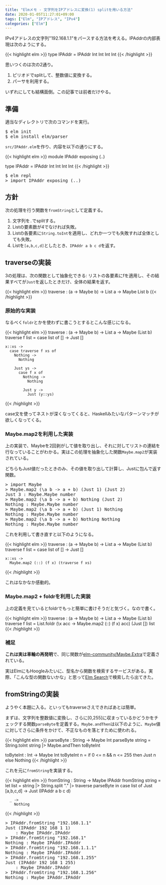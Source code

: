```yaml
---
title: "Elmメモ - 文字列をIPアドレスに変換(1) splitを用いる方法"
date: 2020-01-05T11:27:01+09:00
tags: ["Elm", "IPアドレス", "IPv4"]
categories: ["Elm"]
---
```


IPv4アドレスの文字列"192.168.1.1"をパースする方法を考える。IPAddrの内部表現は次のようにする。

{{< highlight elm >}}
type IPAddr = IPAddr Int Int Int Int
{{< /highlight >}}

思いつくのは次の2通り。

1. ピリオドでsplitして、整数値に変換する。
2. パーサを利用する。

いずれにしても結構面倒。この記事では前者だけやる。

## 準備

適当なディレクトリで次のコマンドを実行。

<pre class="cui">
$ elm init
$ elm install elm/parser
</pre>

`src/IPAddr.elm`を作り、内容を以下の通りにする。

{{< highlight elm >}}
module IPAddr exposing (..)

type IPAddr = IPAddr Int Int Int Int
{{< /highlight >}}

<pre class="cui">
$ elm repl
> import IPAddr exposing (..)
</pre>

## 方針

次の処理を行う関数を`fromString`として定義する。

1. 文字列を`.`でsplitする。
2. Listの要素数が4でなければ失敗。
3. Listの各要素に`String.toInt`を適用し、どれか一つでも失敗すれば全体としても失敗。
4. Listを`[a,b,c,d]`としたとき、`IPAddr a b c d`を返す。

## traverseの実装

3の処理は、次の関数として抽象化できる: リストの各要素にfを適用し、その結果すべてが`Just`を返したときだけ、全体の結果を返す。

{{< highlight elm >}}
traverse : (a -> Maybe b) -> List a -> Maybe List b
{{< /highlight >}}


### 原始的な実装

なるべく`foldr`とかを使わずに書こうとするとこんな感じになる。

{{< highlight elm >}}
traverse : (a -> Maybe b) -> List a -> Maybe (List b)
traverse f list =
  case list of
    [] ->
      Just []

    x::xs ->
      case traverse f xs of
        Nothing ->
          Nothing

        Just ys ->
          case f x of
            Nothing ->
              Nothing

            Just y ->
              Just (y::ys)
{{< /highlight >}}

case文を使ってネストが深くなってくると、Haskellみたいなパターンマッチが欲しくなってくる。

### Maybe.map2を利用した実装

上の実装で、Maybeを2回剥がして値を取り出し、それに対してリストの連結を行なっていることがわかる。実はこの処理を抽象化した関数`Maybe.map2`が実装されている。

どちらもJust値だったときのみ、その値を取り出して計算し、Justに包んで返す関数。

<pre class="cui">
> import Maybe
> Maybe.map2 (\a b -> a + b) (Just 1) (Just 2)
<span class="cyan">Just</span> <span class="magenta">3</span> <span class="dgray">: Maybe.Maybe number</span>
> Maybe.map2 (\a b -> a + b) Nothing (Just 2)
<span class="cyan">Nothing</span> <span class="dgray">: Maybe.Maybe number</span>
> Maybe.map2 (\a b -> a + b) (Just 1) Nothing
<span class="cyan">Nothing</span> <span class="dgray">: Maybe.Maybe number</span>
> Maybe.map2 (\a b -> a + b) Nothing Nothing
<span class="cyan">Nothing</span> <span class="dgray">: Maybe.Maybe number</span>
</pre>

これを利用して書き直すと以下のようになる。

{{< highlight elm >}}
traverse : (a -> Maybe b) -> List a -> Maybe (List b)
traverse f list =
  case list of
    [] ->
      Just []

    x::xs ->
      Maybe.map2 (::) (f x) (traverse f xs)
{{< /highlight >}}

これはなかなか感動的。

### Maybe.map2 + foldrを利用した実装

上の定義を見ているとfoldrでもっと簡単に書けそうだと気づく。なので書く。

{{< highlight elm >}}
traverse : (a -> Maybe b) -> List a -> Maybe (List b)
traverse f list =
  List.foldr (\x acc -> Maybe.map2 (::) (f x) acc) (Just []) list
{{< /highlight >}}

### 補足

**これは実は車輪の再発明**で、同じ関数が[elm-community/Maybe.Extra](https://package.elm-lang.org/packages/elm-community/maybe-extra/latest/Maybe-Extra)で定義されている。

実はElmにもHoogleみたいに、型名から関数を検索するサービスがある。実際、「こんな型の関数ないかな」と思って[Elm Search](https://klaftertief.github.io/elm-search/)で検索したら出てきた。

## fromStringの実装

ようやく本題に入る。といってもtraverseさえできればあとは簡単。

まずは、文字列を整数値に変換し、さらに[0,255]に収まっているかどうかをチェックする関数`parseByte`を定義する。`Maybe.andThen`は以下のように、`Maybe`値に対してさらに条件をかけて、不正なものを落とすために使われる。

{{< highlight elm >}}
parseByte : String -> Maybe Int
parseByte string =
  String.toInt string
  |> Maybe.andThen toByteInt

toByteInt : Int -> Maybe Int
toByteInt n =
  if 0 <= n && n <= 255 then
    Just n
  else
    Nothing
{{< /highlight >}}

これを元に`fromString`を実装する。

{{< highlight elm >}}
fromString : String -> Maybe IPAddr
fromString string =
  let list = string
             |> String.split "."
             |> traverse parseByte
  in
    case list of
      Just [a,b,c,d] ->
        Just (IPAddr a b c d)

      _ ->
        Nothing
{{< /highlight >}}

<pre class="cui">
> IPAddr.fromString "192.168.1.1"
<span class="cyan">Just</span> (<span class="cyan">IPAddr</span> <span class="magenta">192 168 1 1</span>)
    <span class="dgray">: Maybe IPAddr.IPAddr</span>
> IPAddr.fromString "192.168.1"
<span class="cyan">Nothing</span> <span class="dgray">: Maybe IPAddr.IPAddr</span>
> IPAddr.fromString "192.168.1.1.1"
<span class="cyan">Nothing</span> <span class="dgray">: Maybe IPAddr.IPAddr</span>
> IPAddr.fromString "192.168.1.255"
<span class="cyan">Just</span> (<span class="cyan">IPAddr</span> <span class="magenta">192 168 1 255</span>)
    <span class="dgray">: Maybe IPAddr.IPAddr</span>
> IPAddr.fromString "192.168.1.256"
<span class="cyan">Nothing</span> <span class="dgray">: Maybe IPAddr.IPAddr</span>
</pre>
